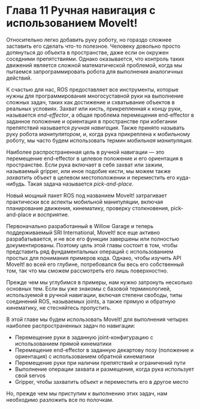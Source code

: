 # Глава 11 Ручная навигация с использованием MoveIt!

Относительно легко добавить руку роботу, но гораздо сложнее заставить его сделать что-то полезное. Человеку довольно просто дотянуться до объекта в пространстве, даже если он окружен соседними препятствиями. Однако оказывается, что контроль таких движений является сложной математической проблемой, когда мы пытаемся запрограммировать робота для выполнения аналогичных действий.

К счастью для нас, ROS предоставляет все инструменты, которые нужны для программирования многосуставной руки на выполнение сложных задач, таких как достижение и схватывание объектов в реальных условиях. Захват или кисть, прикрепленная к концу руки, называется _end-effector_, а общая проблема перемещения end-effector в заданное положение и ориентация в пространстве при избегании препятствий называется _ручная навигация_. Также принято называть руку робота _манипулятором_, и, когда рука прикреплена к мобильному роботу, мы часто будем использовать термин _мобильная манипуляция_.

Наиболее распространенная цель в ручной навигации — это перемещение end-effector в целевое положение и его ориентация в пространстве. Если рука включает в себя захват или зажим, называемый gripper, или иное подобие кисти, мы можем также _захватить_ объект в целевом местоположении и переместить его куда-нибудь. Такая задача называется _pick-and-place_. 

Новый мощный пакет ROS под названием MoveIt! затрагивает практически все аспекты мобильной манипуляции, включая планирование движения, кинематику, проверку столкновения, pick-and-place и восприятие.

Первоначально разработанный в Willow Garage и теперь поддерживаемый SRI International, MoveIt! все еще активно разрабатывается, и не все его функции завершены или полностью документированы. Поэтому цель этой главы состоит в том, чтобы представить ряд фундаментальных операций с использованием простых для понимания примеров кода. Однако, чтобы изучить API MoveIt! во всей его глубине, потребовался бы весь его собственный том, так что мы сможем рассмотреть его лишь поверхностно.

Прежде чем мы углубимся в примеры, нам нужно затронуть несколько основных тем. Если вы уже знакомы с базовой терминологией, используемой в ручной навигации, включая степени свободы, типы соединений ROS, называемых joints, а также прямую и обратную кинематику, не стесняйтесь пропустить.

В этой главе мы будем использовать MoveIt! для выполнения четырех наиболее распространенных задач по навигации:

* Перемещение руки в заданную joint-конфигурацию с использованием прямой кинематики
* Перемещение end-effector в заданную декартову позу \(положение и ориентация\) с использованием обратной кинематики
* Перемещение руки при наличии препятствий и ограничений пути
* Выполнение операции захвата и размещения, когда рука использует свой servos 
* Gripper, чтобы захватить объект и переместить его в другое место

Но, прежде чем мы приступим к выполнению этих задач, нам необходимо разложить все по полочкам.

